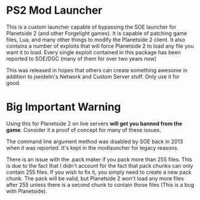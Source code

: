 # PS2 Mod Launcher

This is a custom launcher capable of bypassing the SOE launcher for Planetside 2 (and other Forgelight games).  It is capable of patching game files, Lua, and many other things to modify the Planetside 2 client.  It also contains a number of exploits that will force Planetside 2 to load any file you want it to load.  Every single exploit contained in this package has been reported to SOE/DGC (many of them for over two years now)

This was released in hopes that others can create something awesome in addition to jseidelin's Network and Custom Server stuff.  Only use it for good.      



# Big Important Warning

Using this for Planetside 2 on live servers **will get you banned from the game**.  Consider it a proof of concept for many of these issues.  

The command line argument method was disabled by SOE back in 2013 when it was reported.  It's kept in the modlauncher for legacy reasons.  

There is an issue with the .pack maker if you pack more than 255 files.  This is due to the fact that I didn't account for the fact that pack chunks can only contain 255 files.  If you wish to fix it, you simply need to create a new pack chunk.  The pack will be valid, but Planetside 2 won't load any more files after 255 unless there is a second chunk to contain those files (This is a bug with Planetside).  
